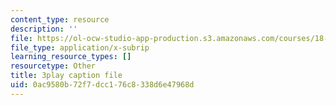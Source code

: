 ```yaml
---
content_type: resource
description: ''
file: https://ol-ocw-studio-app-production.s3.amazonaws.com/courses/18-s997-introduction-to-matlab-programming-fall-2011/0ac9580b72f7dcc176c8338d6e47968d_lWSsUH_MQM4.srt
file_type: application/x-subrip
learning_resource_types: []
resourcetype: Other
title: 3play caption file
uid: 0ac9580b-72f7-dcc1-76c8-338d6e47968d
---
```

